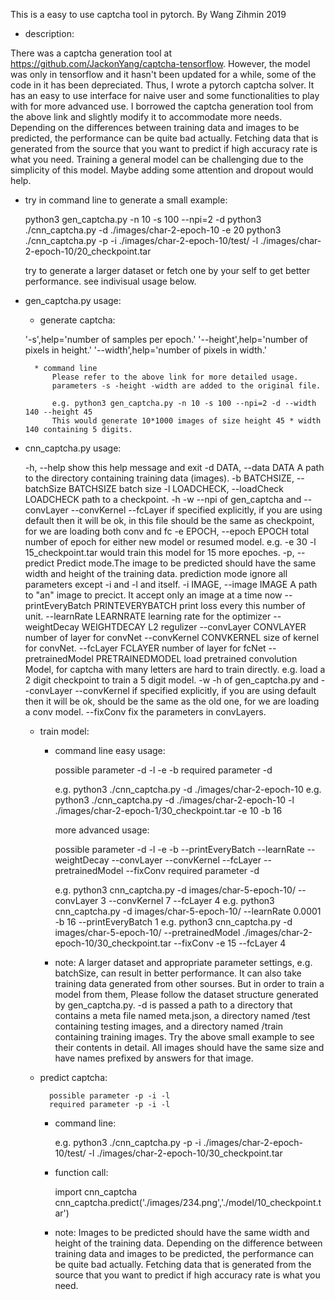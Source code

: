This is a easy to use captcha tool in pytorch.
By Wang Zihmin 2019

* description:

There was a captcha generation tool at https://github.com/JackonYang/captcha-tensorflow. However, the model was only in tensorflow and it hasn't been updated for a while, some of the code in it has been depreciated.
Thus, I wrote a pytorch captcha solver. It has an easy to use interface for naive user and some functionalities to play with for more advanced use. I borrowed the captcha generation tool from the above link and slightly modify it to accommodate more needs. Depending on the differences between training data and images to be predicted, the performance can be quite bad actually. Fetching data that is generated from the source that you want to predict if high accuracy rate is what you need. Training a general model can be challenging due to the simplicity of this model. Maybe adding some attention and dropout would help.

* try in command line to generate a small example:

    python3 gen_captcha.py -n 10 -s 100 --npi=2 -d
    python3 ./cnn_captcha.py -d ./images/char-2-epoch-10 -e 20
    python3 ./cnn_captcha.py -p -i ./images/char-2-epoch-10/test/<please select a image> -l ./images/char-2-epoch-10/20_checkpoint.tar

    try to generate a larger dataset or fetch one by your self to get better performance.
    see indivisual usage below.

* gen_captcha.py usage:

 
    * generate captcha:


	'-s',help='number of samples per epoch.'
	'--height',help='number of pixels in height.'
	'--width',help='number of pixels in width.'


        * command line
            Please refer to the above link for more detailed usage.
            parameters -s -height -width are added to the original file. 
        
            e.g. python3 gen_captcha.py -n 10 -s 100 --npi=2 -d --width 140 --height 45
            This would generate 10*1000 images of size height 45 * width 140 containing 5 digits.
        

* cnn_captcha.py usage: 

   
  -h, --help            show this help message and exit
  -d DATA, --data DATA  A path to the directory containing training data
                        (images).
  -b BATCHSIZE, --batchSize BATCHSIZE
                        batch size
  -l LOADCHECK, --loadCheck LOADCHECK
                        path to a checkpoint. -h -w --npi of gen_captcha and
                        --convLayer --convKernel --fcLayer if specified
                        explicitly, if you are using default then it will be
                        ok, in this file should be the same as checkpoint, for
                        we are loading both conv and fc
  -e EPOCH, --epoch EPOCH
                        total number of epoch for either new model or resumed
                        model. e.g. -e 30 -l 15_checkpoint.tar would train
                        this model for 15 more epoches.
  -p, --predict         Predict mode.The image to be predicted should have the
                        same width and height of the training data. prediction
                        mode ignore all parameters except -i and -l and
                        itself.
  -i IMAGE, --image IMAGE
                        A path to "an" image to precict. It accept only an
                        image at a time now
  --printEveryBatch PRINTEVERYBATCH
                        print loss every this number of unit.
  --learnRate LEARNRATE
                        learning rate for the optimizer
  --weightDecay WEIGHTDECAY
                        L2 regulizer
  --convLayer CONVLAYER
                        number of layer for convNet
  --convKernel CONVKERNEL
                        size of kernel for convNet.
  --fcLayer FCLAYER     number of layer for fcNet
  --pretrainedModel PRETRAINEDMODEL
                        load pretrained convolution Model, for captcha with
                        many letters are hard to train directly. e.g. load a 2
                        digit checkpoint to train a 5 digit model. -w -h of
                        gen_captcha.py and --convLayer --convKernel if
                        specified explicitly, if you are using default then it
                        will be ok, should be the same as the old one, for we
                        are loading a conv model.
  --fixConv             fix the parameters in convLayers.



   * train model:
    

        * command line
            easy usage:
            
            possible parameter -d -l -e -b
            required parameter -d

            
            e.g. python3 ./cnn_captcha.py -d ./images/char-2-epoch-10
            e.g. python3 ./cnn_captcha.py -d ./images/char-2-epoch-10 -l ./images/char-2-epoch-1/30_checkpoint.tar -e 10 -b 16

            more advanced usage:

            possible parameter -d -l -e -b --printEveryBatch --learnRate --weightDecay --convLayer --convKernel --fcLayer --pretrainedModel --fixConv
            required parameter -d

            e.g. python3 cnn_captcha.py -d images/char-5-epoch-10/ --convLayer 3 --convKernel 7 --fcLayer 4
            e.g. python3 cnn_captcha.py -d images/char-5-epoch-10/ --learnRate 0.0001 -b 16 --printEveryBatch 1 
            e.g. python3 cnn_captcha.py -d images/char-5-epoch-10/ --pretrainedModel ./images/char-2-epoch-10/30_checkpoint.tar --fixConv -e 15 --fcLayer 4

	
        * note:
            A larger dataset and appropriate parameter settings, e.g. batchSize, can result in better performance. It can also take training data generated from other sourses. But in order to train a model from them, Please follow the dataset structure generated by gen_captcha.py. -d is passed a path to a directory that contains a meta file named meta.json, a directory named /test containing testing images, and a directory named /train containing training images. Try the above small example to see their contents in detail. All images should have the same size and have names prefixed by answers for that image.
  


    * predict captcha:
            

            possible parameter -p -i -l
            required parameter -p -i -l
	    
        * command line:

            e.g. python3 ./cnn_captcha.py -p -i ./images/char-2-epoch-10/test/<please select a image> -l ./images/char-2-epoch-10/30_checkpoint.tar
            
        * function call:
        
            import cnn_captcha
            cnn_captcha.predict('./images/234.png','./model/10_checkpoint.tar')
        
        * note:
            Images to be predicted should have the same width and height of the training data. Depending on the difference between training data and images to be predicted, the performance can be quite bad actually. Fetching data that is generated from the source that you want to predict if high accuracy rate is what you need.
